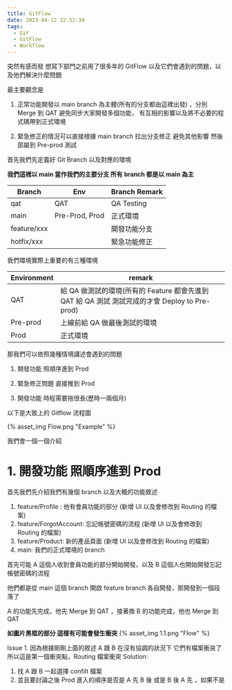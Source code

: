 ```yaml
---
title: GitFlow
date: 2023-04-12 22:52:34
tags:
  - Git
  - GitFlow
  - Workflow
---
```


突然有感而發 想寫下部門之前用了很多年的 GitFlow 以及它們會遇到的問題，以及他們解決什麼問題

最主要觀念是

1. 正常功能開發以 main branch 為主體(所有的分支都由這裡出發) ，分別 Merge 到 QAT 避免同步大家開發多個功能，
   有互相的影響以及將不必要的程式碼帶到正式環境

2. 緊急修正的情況可以直接根據 main branch 拉出分支修正 避免其他影響 然後部屬到 Pre-prod 測試

首先我們先定義好 Git Branch 以及對應的環境

**我們這裡以 main 當作我們的主要分支 所有 branch 都是以 main 為主**

| Branch      | Env            | Branch Remark |
| ----------- | -------------- | ------------- |
| qat         | QAT            | QA Testing    |
| main        | Pre-Prod, Prod | 正式環境      |
| feature/xxx |                | 開發功能分支  |
| hotfix/xxx  |                | 緊急功能修正  |

我們環境實際上重要的有三種環境

| Environment | remark                                                                                         |
| ----------- | ---------------------------------------------------------------------------------------------- |
| QAT         | 給 QA 做測試的環境(所有的 Feature 都會先進到 QAT 給 QA 測試 測試完成的才會 Deploy to Pre-prod) |
| Pre-prod    | 上線前給 QA 做最後測試的環境                                                                   |
| Prod        | 正式環境                                                                                       |

那我們可以依照幾種情境講述會遇到的問題

1. 開發功能 照順序進到 Prod

2. 緊急修正問題 直接推到 Prod

3. 開發功能 時程需要拖很長(歷時一兩個月)

以下是大致上的 Gitflow 流程圖

{% asset_img Flow.png "Example" %}

我們會一個一個介紹

# 1. 開發功能 照順序進到 Prod

首先我們先介紹我們有幾個 branch 以及大概的功能敘述

1. feature/Profile : 他有會員功能的部分 (新增 UI 以及會修改到 Routing 的檔案)
2. feature/ForgotAccount: 忘記帳號密碼的流程 (新增 UI 以及會修改到 Routing 的檔案)
3. feature/Product: 新的產品頁面 (新增 UI 以及會修改到 Routing 的檔案)
4. main: 我們的正式環境的 branch

首先可能 A 這個人收到會員功能的部分開始開發，以及 B 這個人也開始開發忘記帳號密碼的流程

他們都是從 main 這個 branch 開啟 feature branch 各自開發，那開發到一個段落了

A 的功能先完成，他先 Merge 到 QAT ，接著換 B 的功能完成，他也 Merge 到 QAT

**如圖片黑框的部分 這樣有可能會發生衝突**
{% asset_img 1.1.png "Flow" %}

Issue 1. 因為根據剛剛上面的敘述 A 跟 B 在沒有協調的狀況下 它們有檔案衝突了
所以這是第一個衝突點，Routing 檔案衝突
Solution:

1. 找 A 跟 B 一起選擇 confilt 檔案
2. 並且要討論之後 Prod 進入的順序是否是 A 先 B 後 或是 B 後 A 先 ，如果不是
